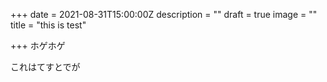 +++
date = 2021-08-31T15:00:00Z
description = ""
draft = true
image = ""
title = "this is test"

+++
ホゲホゲ

これはてすとでが